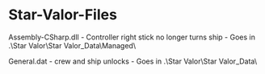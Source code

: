# Star-Valor-Files
  
Assembly-CSharp.dll - Controller right stick no longer turns ship - Goes in .\Star Valor\Star Valor_Data\Managed\

General.dat - crew and ship unlocks - Goes in .\Star Valor\Star Valor_Data\
  
